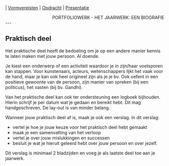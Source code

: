 | [Vormvereisten](vormvereisten.md) | [Opdracht](../README.md) | [Presentatie](presentatie.md)

<div style="text-align: right">PORTFOLIOWERK - HET JAARWERK: EEN BIOGRAFIE</div>
---

## Praktisch deel

Het praktische deel heeft de bedoeling om je op een andere manier kennis te laten maken met jouw persoon. Al doende.

Je kiest een onderwerp of een activiteit waardoor je in zijn/haar voetsporen kan stappen. Voor kunstenaars, acteurs, wetenschappers lijkt het vaak voor de hand, maar je kan ook heel origineel zijn als je je bv. Ook oefent in een positieve gewoonte van de persoon, zijn manier van spreken (bij een politicus), het vasten (bij bv. Gandhi).

Van het praktische deel kan ook ter ondersteuning een logboek bijhouden. Hierin schrijf je per datum wat je gedaan en bereikt hebt. Dit mag handgeschreven. De lay-out is van minder belang.

Wanneer jouw praktisch deel af is, maak je ook een verslag. In dit verslag:
- vertel je hoe je jouw keuze voor het praktisch deel hebt gemaakt
- maak je een samenvatting van het verloop
- vertel je over jouw mislukkingen en successen
- besluit je wat je hieruit geleerd hebt over jouw persoon en over jezelf.

Dit verslag is minimaal 2 bladzijden en voeg je als laatste deel toe aan je jaarwerk.
